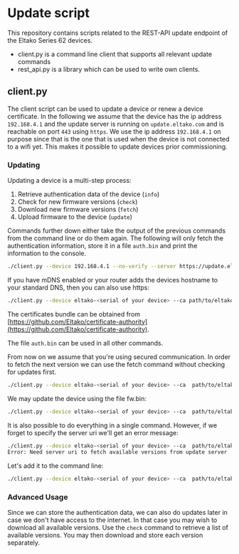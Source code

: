 # Update script

This repository contains scripts related to the REST-API update endpoint of the Eltako Series 62 devices.

* client.py is a command line client that supports all relevant update commands
* rest_api.py is a library which can be used to write own clients. 

## client.py

The client script can be used to update a device or renew a device certificate.
In the following we assume that the device has the ip address `192.168.4.1` and the update server is running on `update.eltako.com` and is reachable on port `443` using `https`.
We use the ip address `192.168.4.1` on purpose since that is the one that is used when the device is not connected to a wifi yet.
This makes it possible to update devices prior commissioning.

### Updating

Updating a device is a multi-step process:

1. Retrieve authentication data of the device (`info`)
2. Check for new firmware versions (`check`)
3. Download new firmware versions (`fetch`)
4. Upload firmware to the device (`update`)

Commands further down either take the output of the previous commands from the command line or do them again.
The following will only fetch the authentication information, store it in a file `auth.bin` and print the information to the console.

```bash
./client.py --device 192.168.4.1 --no-verify --server https://update.eltako.com info --auth auth.bin
```

If you have mDNS enabled or your router adds the devices hostname to your standard DNS, then you can also use https:

```bash
./client.py --device eltako-<serial of your device> --ca path/to/eltako/user/api/certificates --server https://update.eltako.com info --auth auth.bin
```

The certificates bundle can be obtained from [https://github.com/Eltako/certificate-authority](https://github.com/Eltako/certificate-authority).

The file `auth.bin` can be used in all other commands.

From now on we assume that you're using secured communication.
In order to fetch the next version we can use the fetch command without checking for updates first.

```bash
./client.py --device eltako-<serial of your device> --ca  path/to/eltako/user/api/certificates --server https://update.eltako.com fetch --auth auth.bin -f fw.bin 
```

We may update the device using the file fw.bin:

```bash
./client.py --device eltako-<serial of your device> --ca  path/to/eltako/user/api/certificates --server https://update.eltako.com update -f fw.bin
```

It is also possible to do everything in a single command.
However, if we forget to specify the server uri we'll get an error message:

```bash
./client.py --device eltako-<serial of your device> --ca  path/to/eltako/user/api/certificates update
Error: Need server uri to fetch available versions from update server
```

Let's add it to the command line:

```bash
./client.py --device eltako-<serial of your device> --ca  path/to/eltako/user/api/certificates --server https://update.eltako.com update
```

### Advanced Usage

Since we can store the authentication data, we can also do updates later in case we don't have access to the internet.
In that case you may wish to download all available versions.
Use the `check` command to retrieve a list of available versions.
You may then download and store each version separately.